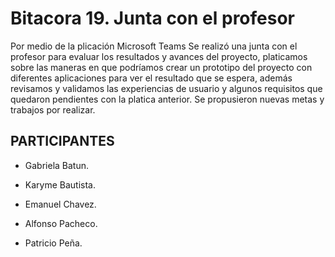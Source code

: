 # Bitacora 19. Junta con el profesor
Por medio de la plicación Microsoft Teams Se realizó una junta con el profesor para evaluar los resultados y avances del proyecto, platicamos sobre las maneras en que podríamos crear un prototipo del proyecto con diferentes aplicaciones para ver el resultado que se espera, además revisamos y validamos las experiencias de usuario y algunos requisitos que quedaron pendientes con la platica anterior.
Se propusieron nuevas metas y trabajos por realizar.

## PARTICIPANTES

- Gabriela Batun.

- Karyme Bautista.

- Emanuel Chavez.

- Alfonso Pacheco.

- Patricio Peña.
